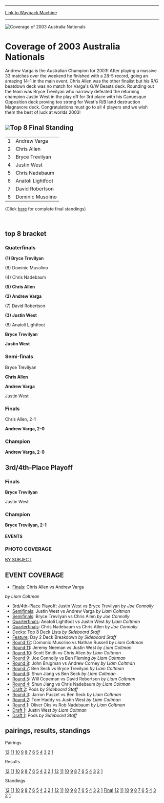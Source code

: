 
---
[Link to Wayback Machine](https://web.archive.org/web/20151205224517/http://magic.wizards.com/en/events/coverage/ausnat03)

[_metadata_:generator]:- "Drupal 7 (http://drupal.org)"
[_metadata_:node]:- "768186"
[_metadata_:source]:- "div-block-system-main"
[_metadata_:title]:- "Coverage of 2003 Australia Nationals"
[_metadata_:wayback_capture_timestamp]:- "2015-12-05 22:45:17"
[_metadata_:wayback_raw_url]:- "https://web.archive.org/web/20151205224517id_/http://magic.wizards.com/en/events/coverage/ausnat03"
[_metadata_:wayback_url]:- "http://magic.wizards.com/en/events/coverage/ausnat03"
---







![Coverage of 2003 Australia Nationals](https://media.magic.wizards.com/images/banner/large_1.jpg)





Coverage of 2003 Australia Nationals
====================================












Andrew Varga is the Australian Champion for 2003! After playing a massive 33 matches over the weekend he finished with a 28-5 record, going an amazing 14-1 in the main event. Chris Allen was the other finalist but his R/G beatdown deck was no match for Varga's G/W Beasts deck. Rounding out the team was Bryce Trevilyan who narrowly defeated the returning champion Justin West in the play off for 3rd place with his Canuesque Opposition deck proving too strong for West's R/B land destruction Magnavore deck. Congratulations must go to all 4 players and we wish them the best of luck at worlds 2003!


![](https://media.magic.wizards.com/image_legacy_migration/sideboard/images/ausnat03/a930.jpg)Top 8 Final Standing
--------------------




|  |  |
| --- | --- |
| 1 | Andrew Varga |
| 2 | Chris Allen |
| 3 | Bryce Trevilyan |
| 4 | Justin West |
| 5 | Chris Nadebaum |
| 6 | Anatoli Lightfoot |
| 7 | David Robertson |
| 8 | Dominic Musolino |

(Click [here](/en/articles/archive/event-coverage/final-standings-2003-05-29) for complete final standings)


 

top 8 bracket
-------------





### Quaterfinals





**(1) Bryce Trevilyan**




(8) Dominic Musolino






(4) Chris Nadebaum




**(5) Chris Allen**






**(2) Andrew Varga**




(7) David Robertson






**(3) Justin West**




(6) Anatoli Lightfoot






**Bryce Trevilyan**




**Justin West**







### Semi-finals





Bryce Trevilyan




**Chris Allen**






**Andrew Varga**




Justin West







### Finals





Chris Allen, 2-1




**Andrew Varga, 2-0**







### Champion





**Andrew Varga, 2-0**








3rd/4th-Place Playoff
---------------------





### Finals





**Bryce Trevilyan**




Justin West







### Champion





**Bryce Trevilyan, 2-1**














#### EVENTS


### PHOTO COVERAGE


[BY SUBJECT](/en/articles/archive/event-coverage/2003-australia-nationals-photo-coverage-2003-05-29)









EVENT COVERAGE
--------------



* [Finals](/en/articles/archive/event-coverage/final-feature-match-chris-allen-vs-andrew-varga-2003-05-29): Chris Allen vs Andrew Varga

 *by Liam Coltman*
* [3rd/4th-Place Playoff](/en/articles/archive/event-coverage/feature-match-34th-place-play-justin-west-vs-bryce-trevilyan-2003-05): Justin West vs Bryce Trevilyan
 *by Joe Connolly*
* [Semifinals](/en/articles/archive/event-coverage/semi-final-feature-match-justin-west-vs-andrew-varga-2003-05-29): Justin West vs Andrew Varga
 *by Liam Coltman*
* [Semifinals](/en/articles/archive/event-coverage/semi-final-feature-match-bryce-trevilyan-vs-chris-allen-2003-05-29): Bryce Trevilyan vs Chris Allen
 *by Joe Connolly*
* [Quarterfinals](/en/articles/archive/event-coverage/quarter-final-feature-match-anatoli-lightfoot-vs-justin-west-2003-05): Anatoli Lightfoot vs Justin West
 *by Liam Coltman*
* [Quarterfinals](/en/articles/archive/event-coverage/quarter-final-feature-match-chris-nadebaum-vs-chris-allen-2003-05-29): Chris Nadebaum vs Chris Allen
 *by Joe Connolly*
* [Decks](/en/articles/archive/event-coverage/top-8-deck-lists-2003-05-29): Top 8 Deck Lists
 *by Sideboard Staff*
* [Feature](/en/node/767886): Day 2 Deck Breakdown
 *by Sideboard Staff*
* [Round 12](/en/articles/archive/event-coverage/feature-match-round-twelve-domonic-musolino-vs-nathan-russell-2003): Domonic Musolino vs Nathan Russell
 *by Liam Coltman*
* [Round 11](/en/articles/archive/event-coverage/round-eleven-feature-match-jeremy-neeman-vs-justin-west-2003-05-29): Jeremy Neeman vs Justin West
 *by Liam Coltman*
* [Round 10](/en/articles/archive/event-coverage/feature-match-round-ten-scott-smith-vs-chris-allen-2003-05-29): Scott Smith vs Chris Allen
 *by Liam Coltman*
* [Round 9](/en/articles/archive/event-coverage/feature-match-round-nine-joe-connolly-vs-ben-fleming-2003-05-29): Joe Connolly vs Ben Fleming
 *by Liam Coltman*
* [Round 8](/en/articles/archive/event-coverage/feature-match-round-eight-john-brugman-vs-andrew-corney-2003-05-29): John Brugman vs Andrew Corney
 *by Liam Coltman*
* [Round 7](/en/articles/archive/event-coverage/feature-match-round-seven-ben-seck-vs-bryce-trevilyan-2003-05-29): Ben Seck vs Bryce Trevilyan
 *by Liam Coltman*
* [Round 6](/en/articles/archive/event-coverage/feature-match-round-six-shun-jiang-vs-ben-seck-2003-05-29): Shun Jiang vs Ben Seck
 *by Liam Coltman*
* [Round 5](/en/articles/archive/event-coverage/feature-match-round-five-will-copeman-vs-david-robertson-2003-05-29): Will Copeman vs David Robertson
 *by Liam Coltman*
* [Round 4](/en/articles/archive/event-coverage/feature-match-round-four-shun-jiang-vs-chris-nadebaum-2003-05-29): Shun Jiang vs Chris Nadebaum
 *by Liam Coltman*
* [Draft 2](/en/articles/archive/event-coverage/draft-2-pods-2003-05-29): Pods
 *by Sideboard Staff*
* [Round 3](/en/articles/archive/event-coverage/feature-match-round-three-jarron-puszet-vs-ben-seck-2003-05-29): Jarron Puszet vs Ben Seck
 *by Liam Coltman*
* [Round 2](/en/articles/archive/event-coverage/feature-match-round-two-tom-haddy-vs-justin-west-2003-05-29): Tom Haddy vs Justin West
 *by Liam Coltman*
* [Round 1](/en/articles/archive/event-coverage/round-one-feature-match-oliver-oks-vs-rob-nadebaum-2003-05-29): Oliver Oks vs Rob Nadebaum
 *by Liam Coltman*
* [Draft 1](/en/articles/archive/event-coverage/draft-one-coverage-justin-west-2003-05-29): Justin West
 *by Liam Coltman*
* [Draft 1](/en/articles/archive/event-coverage/draft-1-pods-2003-05-29): Pods
 *by Sideboard Staff*



pairings, results, standings
----------------------------





Pairings


[12](/en/articles/archive/event-coverage/round-12-pairings-2003-05-29) [11](/en/articles/archive/event-coverage/round-11-pairings-2003-05-29) [10](/en/articles/archive/event-coverage/round-10-pairings-2003-05-29) [9](/en/articles/archive/event-coverage/round-9-pairings-2003-05-29) [8](/en/articles/archive/event-coverage/round-8-pairings-2003-05-29) [7](/en/articles/archive/event-coverage/round-7-pairings-2003-05-29) [6](/en/articles/archive/event-coverage/round-6-pairings-2003-05-29) [5](/en/articles/archive/event-coverage/round-5-pairings-2003-05-29) [4](/en/articles/archive/event-coverage/round-4-pairings-2003-05-29) [3](/en/articles/archive/event-coverage/round-3-pairings-2003-05-29) [2](/en/articles/archive/event-coverage/round-2-pairings-2003-05-29) [1](/en/articles/archive/event-coverage/round-1-pairings-2003-05-29)




Results


[12](/en/articles/archive/event-coverage/round-12-pairings-2003-05-29) [11](/en/articles/archive/event-coverage/round-11-pairings-2003-05-29) [10](/en/articles/archive/event-coverage/round-10-pairings-2003-05-29) [9](/en/articles/archive/event-coverage/round-9-pairings-2003-05-29) [8](/en/articles/archive/event-coverage/round-8-pairings-2003-05-29) [7](/en/articles/archive/event-coverage/round-7-pairings-2003-05-29) [6](/en/articles/archive/event-coverage/round-6-pairings-2003-05-29) [5](/en/articles/archive/event-coverage/round-5-pairings-2003-05-29) [4](/en/articles/archive/event-coverage/round-4-pairings-2003-05-29) [3](/en/articles/archive/event-coverage/round-3-pairings-2003-05-29) [2](/en/articles/archive/event-coverage/round-2-pairings-2003-05-29) [1](/en/articles/archive/event-coverage/round-1-pairings-2003-05-29) [12](/en/articles/archive/event-coverage/round-12-results-2003-05-29) [11](/en/articles/archive/event-coverage/round-11-results-2003-05-29) [10](/en/articles/archive/event-coverage/round-10-results-2003-05-29) [9](/en/articles/archive/event-coverage/round-9-results-2003-05-29) [8](/en/articles/archive/event-coverage/round-8-results-2003-05-29) [7](/en/articles/archive/event-coverage/round-7-results-2003-05-29) [6](/en/articles/archive/event-coverage/round-6-results-2003-05-29) [5](/en/articles/archive/event-coverage/round-5-results-2003-05-29) [4](/en/articles/archive/event-coverage/round-4-results-2003-05-29) [3](/en/articles/archive/event-coverage/round-3-results-2003-05-29) [2](/en/articles/archive/event-coverage/round-2-results-2003-05-29) [1](/en/articles/archive/event-coverage/round-1-results-2003-05-29)




Standings


[12](/en/articles/archive/event-coverage/round-12-pairings-2003-05-29) [11](/en/articles/archive/event-coverage/round-11-pairings-2003-05-29) [10](/en/articles/archive/event-coverage/round-10-pairings-2003-05-29) [9](/en/articles/archive/event-coverage/round-9-pairings-2003-05-29) [8](/en/articles/archive/event-coverage/round-8-pairings-2003-05-29) [7](/en/articles/archive/event-coverage/round-7-pairings-2003-05-29) [6](/en/articles/archive/event-coverage/round-6-pairings-2003-05-29) [5](/en/articles/archive/event-coverage/round-5-pairings-2003-05-29) [4](/en/articles/archive/event-coverage/round-4-pairings-2003-05-29) [3](/en/articles/archive/event-coverage/round-3-pairings-2003-05-29) [2](/en/articles/archive/event-coverage/round-2-pairings-2003-05-29) [1](/en/articles/archive/event-coverage/round-1-pairings-2003-05-29) [12](/en/articles/archive/event-coverage/round-12-results-2003-05-29) [11](/en/articles/archive/event-coverage/round-11-results-2003-05-29) [10](/en/articles/archive/event-coverage/round-10-results-2003-05-29) [9](/en/articles/archive/event-coverage/round-9-results-2003-05-29) [8](/en/articles/archive/event-coverage/round-8-results-2003-05-29) [7](/en/articles/archive/event-coverage/round-7-results-2003-05-29) [6](/en/articles/archive/event-coverage/round-6-results-2003-05-29) [5](/en/articles/archive/event-coverage/round-5-results-2003-05-29) [4](/en/articles/archive/event-coverage/round-4-results-2003-05-29) [3](/en/articles/archive/event-coverage/round-3-results-2003-05-29) [2](/en/articles/archive/event-coverage/round-2-results-2003-05-29) [1](/en/articles/archive/event-coverage/round-1-results-2003-05-29) [Final](/en/articles/archive/event-coverage/final-standings-2003-05-29) [12](/en/articles/archive/event-coverage/round-12-standings-2003-05-29) [11](/en/articles/archive/event-coverage/round-11-standings-2003-05-29) [10](/en/articles/archive/event-coverage/round-10-standings-2003-05-29) [9](/en/articles/archive/event-coverage/round-9-standings-2003-05-29) [8](/en/articles/archive/event-coverage/round-8-standings-2003-05-29) [7](/en/articles/archive/event-coverage/round-7-standings-2003-05-29) [6](/en/articles/archive/event-coverage/round-6-standings-2003-05-29) [5](/en/articles/archive/event-coverage/round-5-standings-2003-05-29) [4](/en/articles/archive/event-coverage/round-4-standings-2003-05-29) [3](/en/articles/archive/event-coverage/round-3-standings-2003-05-29) [2](/en/articles/archive/event-coverage/round-2-standings-2003-05-29) [1](/en/articles/archive/event-coverage/round-1-standings-2003-05-29)





 

